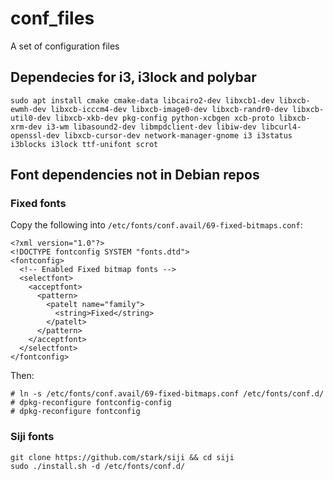 # conf_files
A set of configuration files

## Dependecies for i3, i3lock and polybar
```
sudo apt install cmake cmake-data libcairo2-dev libxcb1-dev libxcb-ewmh-dev libxcb-icccm4-dev libxcb-image0-dev libxcb-randr0-dev libxcb-util0-dev libxcb-xkb-dev pkg-config python-xcbgen xcb-proto libxcb-xrm-dev i3-wm libasound2-dev libmpdclient-dev libiw-dev libcurl4-openssl-dev libxcb-cursor-dev network-manager-gnome i3 i3status i3blocks i3lock ttf-unifont scrot
```
## Font dependencies not in Debian repos
### Fixed fonts
Copy the following into `/etc/fonts/conf.avail/69-fixed-bitmaps.conf`:
```
<?xml version="1.0"?>
<!DOCTYPE fontconfig SYSTEM "fonts.dtd">
<fontconfig>
  <!-- Enabled Fixed bitmap fonts -->
  <selectfont>
    <acceptfont>
      <pattern>
        <patelt name="family">
          <string>Fixed</string>
        </patelt>
      </pattern>
    </acceptfont>
  </selectfont>
</fontconfig>
```
Then:
```
# ln -s /etc/fonts/conf.avail/69-fixed-bitmaps.conf /etc/fonts/conf.d/
# dpkg-reconfigure fontconfig-config
# dpkg-reconfigure fontconfig
```
### Siji fonts
```
git clone https://github.com/stark/siji && cd siji
sudo ./install.sh -d /etc/fonts/conf.d/
```

